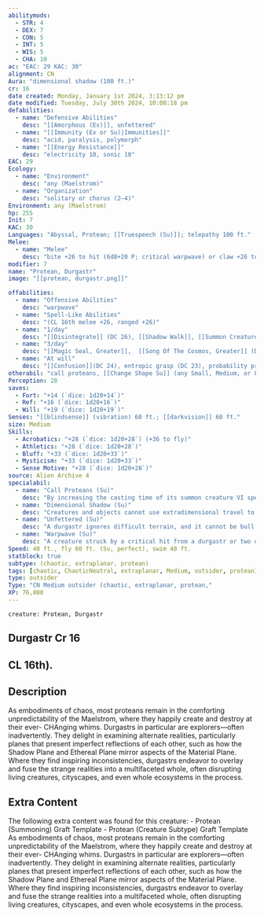 ```yaml
---
abilitymods:
  - STR: 4
  - DEX: 7
  - CON: 5
  - INT: 5
  - WIS: 5
  - CHA: 10 
ac: "EAC: 29 KAC: 30" 
alignment: CN
Aura: "dimensional shadow (100 ft.)"
cr: 16
date created: Monday, January 1st 2024, 3:13:12 pm
date modified: Tuesday, July 30th 2024, 10:08:18 pm
defabilities:
  - name: "Defensive Abilities"
    desc: "[[Amorphous (Ex)]], unfettered"
  - name: "[[Immunity (Ex or Su)|Immunities]]"
    desc: "acid, paralysis, polymorph"
  - name: "[[Energy Resistance]]"
    desc: "electricity 10, sonic 10"
EAC: 29
Ecology:
  - name: "Environment"
    desc: "any (Maelstrom)"
  - name: "Organization"
    desc: "solitary or chorus (2–4)"
Environment: any (Maelstrom)
hp: 255
Init: 7
KAC: 30
Languages: "Abyssal, Protean; [[Truespeech (Su)]]; telepathy 100 ft."
Melee:
  - name: "Melee"
    desc: "bite +26 to hit (6d8+20 P; critical warpwave) or claw +26 to hit (6d8+20 S; critical warpwave) or tail +26 to hit (6d8+20 B plus grab; critical warpwave)"
modifier: 7
name: "Protean, Durgastr"
image: "[[protean, durgastr.png]]"

offabilities:
  - name: "Offensive Abilities"
    desc: "warpwave"
  - name: "Spell-Like Abilities"
    desc: "(CL 16th melee +26, ranged +26)"
  - name: "1/day"
    desc: "[[Disintegrate]] (DC 26), [[Shadow Walk]], [[Summon Creature]]  VI (proteans only), [[Terraform]]"
  - name: "3/day"
    desc: "[[Magic Seal, Greater]],  [[Song Of The Cosmos, Greater]] (DC 24), [[Mislead]] (DC 25)"
  - name: "At will"
    desc: "[[Confusion]](DC 24), entropic grasp (DC 23), probability prediction"
otherabil: "call proteans, [[Change Shape Su]] (any Small, Medium, or Large creature), [[No Breath Ex]], [[Spaceflight (Su)]] (Mysticism)"
Perception: 28
saves:
  - Fort: "+14 (`dice: 1d20+14`)"
  - Ref: "+16 (`dice: 1d20+16`)"
  - Will: "+19 (`dice: 1d20+19`)" 
Senses: "[[blindsense]] (vibration) 60 ft.; [[darkvision]] 60 ft."
size: Medium
Skills:
  - Acrobatics: "+28 (`dice: 1d20+28`) (+36 to fly)"
  - Athletics: "+28 (`dice: 1d20+28`)"
  - Bluff: "+33 (`dice: 1d20+33`)"
  - Mysticism: "+33 (`dice: 1d20+33`)"
  - Sense Motive: "+28 (`dice: 1d20+28`)" 
source: Alien Archive 4 
specialabil:
  - name: "Call Proteans (Su)"
    desc: "By increasing the casting time of its summon creature VI spell-like ability to 10 minutes, a durgastr can change the spell’s duration to instantaneous and can summon a number of proteans whose combined CR is no greater than the durgastr’s CR – 6 (CR 10 for most durgastrs). These summoned proteans are typically helpful to the durgastr but are not compelled to follow its orders."
  - name: "Dimensional Shadow (Su)"
    desc: "Creatures and objects cannot use extradimensional travel to enter or leave this aura unless they have the protean subtype. The durgastr can suppress this aura as a move action, and it remains suppressed until the durgastr takes another move action to reactivate it."
  - name: "Unfettered (Su)"
    desc: "A durgastr ignores difficult terrain, and it cannot be bull rushed, entangled, grappled, pinned, repositioned, or tripped. If a durgastr begins its turn with reduced speed or is unable to move while still able to take actions, the condition or effect causing this altered movement ends for the durgastr. If a durgastr starts its turn conscious but unable to take actions, the condition or effect causing that hindrance ends for the durgastr, and the durgastr becomes staggered. Whenever the durgastr is staggered, that condition ends in 1 round. In any case, an extant area effect hindering the durgastr continues for its duration, but the durgastr becomes immune to that instance of the effect."
  - name: "Warpwave (Su)"
    desc: "A creature struck by a critical hit from a durgastr or two of the durgastr’s melee attacks on the durgastr’s turn must succeed at a DC 24 fortitude saving throw or be subjected to a supernatural warpwave effect that mimics the warpwave spell (see below"
Speed: 40 ft., fly 60 ft. (Su, perfect), swim 40 ft. 
statblock: true
subtype: (chaotic, extraplanar, protean)
tags: [chaotic, ChaoticNeutral, extraplanar, Medium, outsider, protean]
type: outsider
Type: "CN Medium outsider (chaotic, extraplanar, protean,"
XP: 76,800 
---
```


```statblock
creature: Protean, Durgastr
```

## Durgastr Cr 16

CL 16th).
---

## Description

As embodiments of chaos, most proteans remain in the comforting unpredictability of the Maelstrom, where they happily create and destroy at their ever- CHAnging whims. Durgastrs in particular are explorers—often inadvertently. They delight in examining alternate realities, particularly planes that present imperfect reflections of each other, such as how the Shadow Plane and Ethereal Plane mirror aspects of the Material Plane. Where they find inspiring inconsistencies, durgastrs endeavor to overlay and fuse the strange realities into a multifaceted whole, often disrupting living creatures, cityscapes, and even whole ecosystems in the process.

## Extra Content

The following extra content was found for this creature:
\- Protean (Summoning) Graft Template
\- Protean (Creature Subtype) Graft Template
As embodiments of chaos, most proteans remain in the comforting unpredictability of the Maelstrom, where they happily create and destroy at their ever- CHAnging whims. Durgastrs in particular are explorers—often inadvertently. They delight in examining alternate realities, particularly planes that present imperfect reflections of each other, such as how the Shadow Plane and Ethereal Plane mirror aspects of the Material Plane. Where they find inspiring inconsistencies, durgastrs endeavor to overlay and fuse the strange realities into a multifaceted whole, often disrupting living creatures, cityscapes, and even whole ecosystems in the process.
